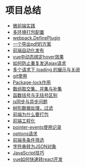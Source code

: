 <!--
 * @Author: hejianfang
 * @Email: hejianfang@meishubao.com
 * @Date: 2021-08-11 10:32:39
 * @LastEditors: hejianfang
 * @LastEditTime: 2021-08-30 18:51:52
 * @Description: 
-->
# 项目总结

- [微前端实践](/page1/qiankun/)
- [多环境打包配置](/page1/build/)
- [webpack.DefinePlugin](/page1/webpack/)
- [一个导出pdf的方案](/page1/exportPdf/)
- [前端自动化发布](/page1/scp2/)
- [vue中动态绑定hover效果](/page1/hover/)
- [如何防止重复发送ajax请求](/page1/axios/)
- [多个请求下 loading 的展示与关闭](/page1/loading/)
- [git使用](/page1/git/)
- [Package-lock作用](/page1/package/)
- [数组取交集、并集与补集](/page1/array/)
- [函数括号与无括号区别](/page1/function/)
- [js同步与异步问题](/page1/js/)
- [树形数据处理，过滤](/page1/tree/)
- [前端为什么要打包](/page1/build1/)
- [前端工程化](/page1/engineering/)
- [pointer-events使用记录](/page1/pointer/)
- [options请求](/page1/options/)
- [前端多条件筛选](/page1/select/)
- [字符串转为JSON对象](/page1/字符串转为JSON对象/)
- [JavaScript技巧](/page1/JavaScript技巧/)
- [vue如何快速转react开发](/page1/vue如何快速转react开发/)